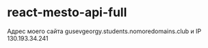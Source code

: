 # react-mesto-api-full

Адрес моего сайта gusevgeorgy.students.nomoredomains.club
и IP 130.193.34.241
